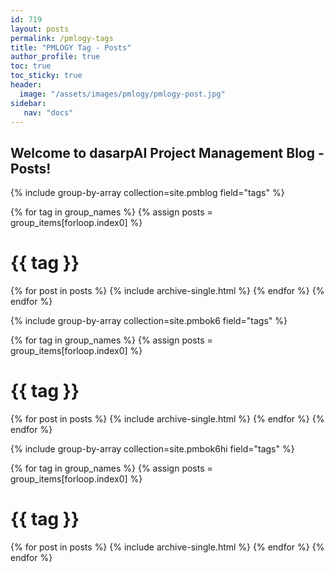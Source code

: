 ```yaml
---
id: 719    
layout: posts
permalink: /pmlogy-tags
title: "PMLOGY Tag - Posts"
author_profile: true
toc: true
toc_sticky: true
header:
  image: "/assets/images/pmlogy/pmlogy-post.jpg"
sidebar:
   nav: "docs"
---
```


## Welcome to dasarpAI Project Management Blog - Posts!

{% include group-by-array collection=site.pmblog field="tags" %}

{% for tag in group_names %}
{% assign posts = group_items[forloop.index0] %}

  <h1 id="{{ tag | slugify }}" class="archive__subtitle">{{ tag }}</h1>
  {% for post in posts %}
    {% include archive-single.html %}
  {% endfor %}
{% endfor %}

{% include group-by-array collection=site.pmbok6 field="tags" %}

{% for tag in group_names %}
{% assign posts = group_items[forloop.index0] %}

  <h1 id="{{ tag | slugify }}" class="archive__subtitle">{{ tag }}</h1>
  {% for post in posts %}
    {% include archive-single.html %}
  {% endfor %}
{% endfor %}

{% include group-by-array collection=site.pmbok6hi field="tags" %}

{% for tag in group_names %}
{% assign posts = group_items[forloop.index0] %}

  <h1 id="{{ tag | slugify }}" class="archive__subtitle">{{ tag }}</h1>
  {% for post in posts %}
    {% include archive-single.html %}
  {% endfor %}
{% endfor %}

